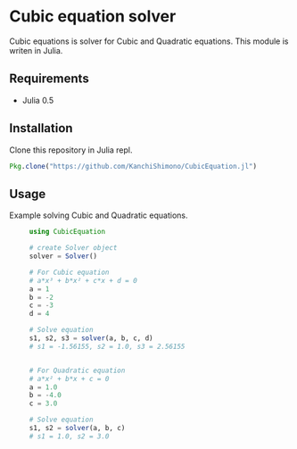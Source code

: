 # Cubic equation solver

Cubic equations is solver for Cubic and Quadratic equations. This module is writen
in Julia.


## Requirements

- Julia 0.5


## Installation

Clone this repository in Julia repl.
```julia
Pkg.clone("https://github.com/KanchiShimono/CubicEquation.jl")
```


## Usage

Example solving Cubic and Quadratic equations.
``` julia
	 using CubicEquation

	 # create Solver object
	 solver = Solver()

	 # For Cubic equation
	 # a*x³ + b*x² + c*x + d = 0
	 a = 1
	 b = -2
	 c = -3
	 d = 4

	 # Solve equation
	 s1, s2, s3 = solver(a, b, c, d)
	 # s1 = -1.56155, s2 = 1.0, s3 = 2.56155


	 # For Quadratic equation
	 # a*x² + b*x + c = 0
	 a = 1.0
	 b = -4.0
	 c = 3.0

	 # Solve equation
	 s1, s2 = solver(a, b, c)
	 # s1 = 1.0, s2 = 3.0
```
